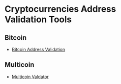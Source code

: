 # Cryptocurrencies Address Validation Tools

## Bitcoin
- [Bitcoin Address Validation](https://github.com/ruigomeseu/bitcoin-address-validation)

## Multicoin 
- [Multicoin Valdator](https://www.npmjs.com/package/multicoin-address-validator)

